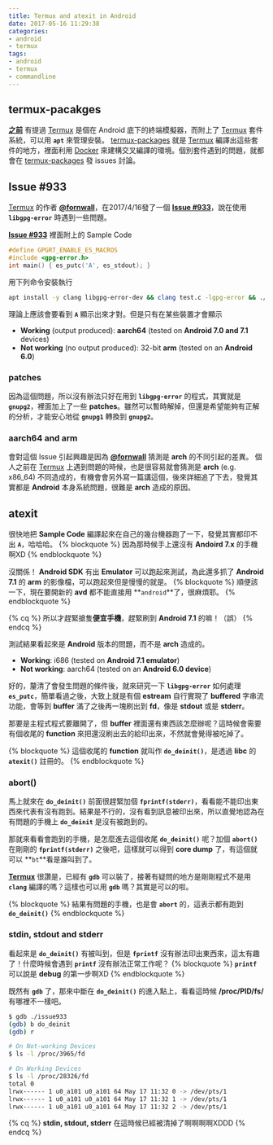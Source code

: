 ```yaml
---
title: Termux and atexit in Android
date: 2017-05-16 11:29:38
categories:
- android
- termux
tags:
- android
- termux
- commandline
---
```


## termux-pacakges
**[之前]** 有提過 [Termux] 是個在 Android 底下的終端模擬器，而附上了 [Termux] 套件系統，可以用 **`apt`** 來管理安裝。
[termux-packages] 就是 [Termux] 編譯出這些套件的地方，裡面利用 [Docker] 來建構交叉編譯的環境。個別套件遇到的問題，就都會在 [termux-packages] 發 issues 討論。

## Issue #933
[Termux] 的作者 **[@fornwall]**，在2017/4/16發了一個 **[Issue #933]**，說在使用 **`libgpg-error`** 時遇到一些問題。

**[Issue #933]** 裡面附上的 Sample Code
```c
#define GPGRT_ENABLE_ES_MACROS
#include <gpg-error.h>
int main() { es_putc('A', es_stdout); }
```

用下列命令安裝執行
```sh
apt install -y clang libgpg-error-dev && clang test.c -lgpg-error && ./a.out
```

理論上應該會要看到 **`A`** 顯示出來才對。但是只有在某些裝置才會顯示
  - **Working** (output produced): **aarch64** (tested on **Android 7.0 and 7.1** devices)
  - **Not working** (no output produced): 32-bit **arm** (tested on an **Android 6.0**)

<!-- more -->

### patches
因為這個問題，所以沒有辦法只好在用到 **`libgpg-error`** 的程式，其實就是 **`gnupg2`**，裡面加上了一些 **patches**。雖然可以暫時解掉，但還是希望能夠有正解的分析，才能安心地從 **`gnupg1`** 轉換到 **`gnupg2`**。

### aarch64 and arm
會對這個 Issue 引起興趣是因為 **[@fornwall]** 猜測是 **arch** 的不同引起的差異。
個人之前在 [Termux] 上遇到問題的時候，也是很容易就會猜測是 **arch** (e.g. x86_64) 不同造成的，有機會會另外寫一篇講這個，後來詳細追了下去，發覺其實都是 **Android** 本身系統問題，很難是 **arch** 造成的原因。


## atexit
很快地把 **Sample Code** 編譯起來在自己的幾台機器跑了一下，發覺其實都印不出 **`A`**，哈哈哈。
{% blockquote %}
因為那時候手上還沒有 **Andoird 7.x** 的手機啊XD
{% endblockquote %}

沒關係！ **Android SDK** 有出 **Emulator** 可以跑起來測試，為此還多抓了 **Android 7.1** 的 **arm** 的影像檔，可以跑起來但是慢慢的就是。
{% blockquote %}
順便該一下，現在要開新的 **avd** 都不能直接用 **`android`**了，很麻煩耶。
{% endblockquote %}

{% cq %}
所以才趕緊搶隻**便宜手機**，趕緊刷到 **Android 7.1** 的嘛！（誤）
{% endcq %}

測試結果看起來是 **Android** 版本的問題，而不是 **arch** 造成的。
  - **Working**: i686 (tested on **Android 7.1 emulator**)
  - **Not working**: aarch64 (tested on an **Android 6.0 device**)

好的，釐清了會發生問題的條件後，就來研究一下 **`libgpg-error`** 如何處理 **`es_putc`**，簡單看過之後，大致上就是有個 **estream** 自行實現了 **buffered** 字串流功能，會等到 **buffer** 滿了之後再一塊刷出到 **fd**，像是 **stdout** 或是 **stderr**。

那要是主程式程式要離開了，但 **buffer** 裡面還有東西該怎麼辦呢？這時候會需要有個收尾的 **function** 來把還沒刷出去的給印出來，不然就會覺得被吃掉了。

{% blockquote %}
這個收尾的 **function** 就叫作 **`do_deinit()`**，是透過 **libc** 的 **`atexit()`** 註冊的。
{% endblockquote %}

### abort()
馬上就來在 **`do_deinit()`** 前面很趕緊加個 **`fprintf(stderr)`**，看看能不能印出東西來代表有沒有跑到。結果是不行的，沒有看到訊息被印出來，所以直覺地認為在有問題的手機上 **`do_deinit`** 是沒有被跑到的。

那就來看看會跑到的手機，是怎麼進去這個收尾 **`do_deinit()`** 呢？加個 **`abort()`** 在剛剛的 **`fprintf(stderr)`** 之後吧，這樣就可以得到 **core dump** 了，有這個就可以 **`bt`**看是誰叫到了。

**[Termux]** 很讚是，已經有 **`gdb`** 可以裝了，接著有疑問的地方是剛剛程式不是用 **`clang`** 編譯的嗎？這樣也可以用 **`gdb`** 嗎？其實是可以的啦。

{% blockquote %}
結果有問題的手機，也是會 **`abort`** 的，這表示都有跑到 **`do_deinit()`**
{% endblockquote %}

### stdin, stdout and stderr
看起來是 **`do_deinit()`** 有被叫到，但是 **`fprintf`** 沒有辦法印出東西來，這太有趣了！什麼時候會遇到 **`printf`** 沒有辦法正常工作呢？
{% blockquote %}
**`printf`** 可以說是 **debug** 的第一步啊XD
{% endblockquote %}

既然有 **`gdb`** 了，那來中斷在 **`do_deinit()`** 的進入點上，看看這時候 **/proc/PID/fs/** 有哪裡不一樣吧。

```sh
$ gdb ./issue933
(gdb) b do_deinit
(gdb) r

# On Not-working Devices
$ ls -l /proc/3965/fd

# On Working Devices
$ ls -l /proc/28326/fd
total 0
lrwx------ 1 u0_a101 u0_a101 64 May 17 11:32 0 -> /dev/pts/1
lrwx------ 1 u0_a101 u0_a101 64 May 17 11:32 1 -> /dev/pts/1
lrwx------ 1 u0_a101 u0_a101 64 May 17 11:32 2 -> /dev/pts/1
```

{% cq %}
**stdin, stdout, stderr** 在這時候已經被清掉了啊啊啊啊XDDD
{% endcq %}


[之前]: /2017/05/termux-env-setup/tw/#About-Termux
[Termux]: https://termux.com/
[termux-packages]: https://github.com/termux/termux-packages
[Docker]: https://www.docker.com/
[@fornwall]: https://twitter.com/fornwall
[Issue #933]: https://github.com/termux/termux-packages/issues/933
[便宜手機]: http://www.mi.com/tw/redminote4x/
<!-- {% post_link termux-env-setup %} -->
